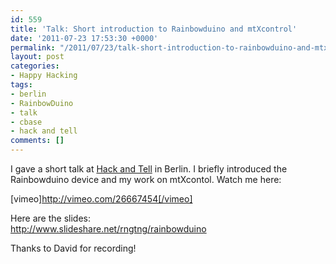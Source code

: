 ```yaml
---
id: 559
title: 'Talk: Short introduction to Rainbowduino and mtXcontrol'
date: '2011-07-23 17:53:30 +0000'
permalink: "/2011/07/23/talk-short-introduction-to-rainbowduino-and-mtxcontol/"
layout: post
categories:
- Happy Hacking
tags:
- berlin
- RainbowDuino
- talk
- cbase
- hack and tell
comments: []
---
```

I gave a short talk at [Hack and Tell](http://www.meetup.com/berlin-hack-and-tell) in Berlin. I briefly introduced the Rainbowduino device and my work on mtXcontol. Watch me here:

[vimeo]http://vimeo.com/26667454[/vimeo]

Here are the slides:  
<http://www.slideshare.net/rngtng/rainbowduino>

Thanks to David for recording!